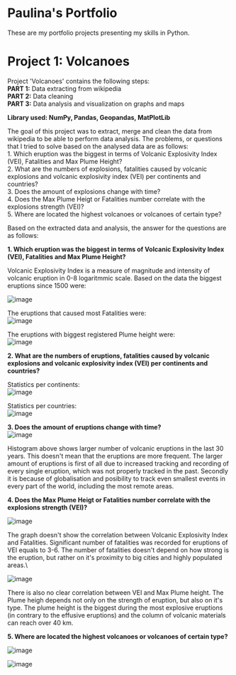 # Paulina's Portfolio
These are my portfolio projects presenting my skills in Python.


# Project 1: Volcanoes

Project 'Volcanoes' contains the following steps:\
**PART 1:** Data extracting from wikipedia\
**PART 2:** Data cleaning\
**PART 3:** Data analysis and visualization on graphs and maps

**Library used: NumPy, Pandas, Geopandas, MatPlotLib**

The goal of this project was to extract, merge and clean the data from wikipedia to be able to perform data analysis. The problems, or questions that I tried to solve based on the analysed data are as follows:\
	1. Which eruption was the biggest in terms of Volcanic Explosivity Index (VEI), Fatalities and Max Plume Height?\
	2. What are the numbers of explosions, fatalities caused by volcanic explosions and volcanic explosivity index (VEI) per continents and countries?\
	3. Does the amount of explosions change with time?\
	4. Does the Max Plume Heigt or Fatalities number correlate with the explosions strength (VEI)?\
	5. Where are located the highest volcanoes or volcanoes of certain type?

Based on the extracted data and analysis, the answer for the questions are as follows:


**1. Which eruption was the biggest in terms of Volcanic Explosivity Index (VEI), Fatalities and Max Plume Height?**
	
Volcanic Explosivity Index is a measure of magnitude and intensity of volcanic eruption in 0-8 logaritmmic scale. Based on the data the biggest eruptions since 1500 were: 

![image](https://user-images.githubusercontent.com/96730074/197043397-9eb4cf02-b45a-498b-9faf-14f55823e159.png)


The eruptions that caused most Fatalities were:\
![image](https://user-images.githubusercontent.com/96730074/197050964-d4fd0dec-b466-4e3f-8272-894eac058e94.png)



The eruptions with biggest registered Plume height were:\
![image](https://user-images.githubusercontent.com/96730074/197044007-7028115f-2a0c-4928-b8c7-0f9beb0d8e3f.png)

**2. What are the numbers of eruptions, fatalities caused by volcanic explosions and volcanic explosivity index (VEI) per continents and countries?**

Statistics per continents:\
![image](https://user-images.githubusercontent.com/96730074/197044243-c2aca8e3-d12a-48a9-a9a1-5fbbe40042b0.png)


Statistics per countries:\
![image](https://user-images.githubusercontent.com/96730074/197044404-d2748a3d-a17f-4ef2-8724-66cc0e09209d.png)

**3. Does the amount of eruptions change with time?**\
![image](https://user-images.githubusercontent.com/96730074/197045717-1725feea-497f-40a8-a144-f81efa8ccf9f.png)

Histogram above shows larger number of volcanic eruptions in the last 30 years. This doesn't mean that the eruptions are more frequent. 
The larger amount of eruptions is first of all due to increased tracking and recording of every single eruption, which was not properly tracked in the past. Secondly it is because of globalisation and posibility to track even smallest events in every part of the world, including the most remote areas.

**4. Does the Max Plume Heigt or Fatalities number correlate with the explosions strength (VEI)?**


![image](https://user-images.githubusercontent.com/96730074/197048530-8ddf736c-25e8-47d1-a3b8-751bdc5c62bb.png)


The graph doesn't show the correlation between Volcanic Explosivity Index and Fatalities. Significant number of fatalities was recorded for eruptions of VEI equals to 3-6. The number of fatalities doesn't depend on how strong is the eruption, but rather on it's proximity to big cities and highly populated areas.\

![image](https://user-images.githubusercontent.com/96730074/197048593-ecf2d89c-4e97-4316-91ec-9833316bdc55.png)

There is also no clear correlation between VEI and Max Plume height. The Plume heigh depends not only on the strength of eruption, but also on it's type. The plume height is the biggest during the most explosive eruptions (in contrary to the effusive eruptions) and the column of volcanic materials can reach over 40 km.


**5. Where are located the highest volcanoes or volcanoes of certain type?**

![image](https://user-images.githubusercontent.com/96730074/197048646-2da98575-6ab2-43c8-ab82-31f4734f13a6.png)

![image](https://user-images.githubusercontent.com/96730074/197048672-83d3c54d-427d-429a-b016-ad69fd59b158.png)



